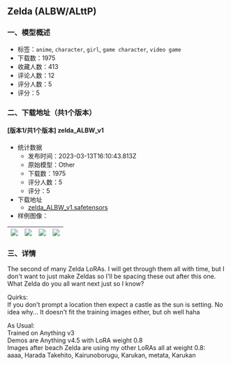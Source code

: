 ## Zelda (ALBW/ALttP)
### 一、模型概述

- 标签：`anime`, `character`, `girl`, `game character`, `video game`
- 下载数：1975
- 收藏人数：413
- 评论人数：12
- 评分人数：5
- 评分：5

### 二、下载地址（共1个版本）

#### [版本1/共1个版本] zelda_ALBW_v1

- 统计数据
  - 发布时间：2023-03-13T16:10:43.813Z
  - 原始模型：Other
  - 下载数：1975
  - 评分人数：5
  - 评分：5
- 下载地址
  - [zelda_ALBW_v1.safetensors](https://civitai.com/api/download/models/22426)
- 样例图像：

| <img src="https://image.civitai.com/xG1nkqKTMzGDvpLrqFT7WA/b05be41b-6934-4e4c-fa7e-f351e74f3600/width=450/241267.jpeg" /> | <img src="https://image.civitai.com/xG1nkqKTMzGDvpLrqFT7WA/1ee5d37b-d731-41f7-6e24-087801768b00/width=450/241281.jpeg" /> | <img src="https://image.civitai.com/xG1nkqKTMzGDvpLrqFT7WA/dfe7c4b3-9f3a-4f3e-af08-661734435400/width=450/241279.jpeg" /> | <img src="https://image.civitai.com/xG1nkqKTMzGDvpLrqFT7WA/eb704da9-e054-47ea-5182-e6aebba90400/width=450/241278.jpeg" /> |
| ---- | ---- | ---- | ---- |


### 三、详情
<p>The second of many Zelda LoRAs. I will get through them all with time, but I don't want to just make Zeldas so I'll be spacing these out after this one. What Zelda do you all want next just so I know?</p><p>Quirks:<br />If you don't prompt a location then expect a castle as the sun is setting. No idea why... It doesn't fit the training images either, but oh well haha</p><p>As Usual:<br />Trained on Anything v3<br />Demos are Anything v4.5 with LoRA weight 0.8<br />Images after beach Zelda are using my other LoRAs all at weight 0.8:<br />aaaa, Harada Takehito, Kairunoborugu, Karukan, metata, Karukan</p>